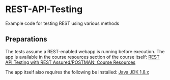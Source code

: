 # REST-API-Testing
Example code for testing REST using various methods

## Preparations
The tests assume a REST-enabled webapp is running before execution.  The app is available in the course resources section of the course itself: [REST API Testing with REST Assured/POSTMAN: Course Resources](https://www.udemy.com/rest-api-testing-with-rest-assuredpostman-part1/learn/v4/content)

The app itself also requires the following be installed:
[Java JDK 1.8.x](http://www.oracle.com/technetwork/java/javase/downloads/jdk8-downloads-2133151.html)
